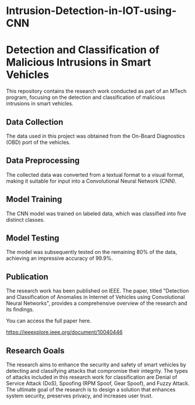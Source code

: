 # Intrusion-Detection-in-IOT-using-CNN

# Detection and Classification of Malicious Intrusions in Smart Vehicles

This repository contains the research work conducted as part of an MTech program, focusing on the detection and classification of malicious intrusions in smart vehicles.

## Data Collection

The data used in this project was obtained from the On-Board Diagnostics (OBD) port of the vehicles. 

## Data Preprocessing

The collected data was converted from a textual format to a visual format, making it suitable for input into a Convolutional Neural Network (CNN).

## Model Training

The CNN model was trained on labeled data, which was classified into five distinct classes.

## Model Testing

The model was subsequently tested on the remaining 80% of the data, achieving an impressive accuracy of 99.9%.

## Publication

The research work has been published on IEEE. The paper, titled "Detection and Classification of Anomalies in Internet of Vehicles using Convolutional Neural Networks", provides a comprehensive overview of the research and its findings. 

You can access the full paper here.

https://ieeexplore.ieee.org/document/10040446

## Research Goals

The research aims to enhance the security and safety of smart vehicles by detecting and classifying attacks that compromise their integrity. The types of attacks included in this research work for classification are Denial of Service Attack (DoS), Spoofing (RPM Spoof, Gear Spoof), and Fuzzy Attack. The ultimate goal of the research is to design a solution that enhances system security, preserves privacy, and increases user trust.

